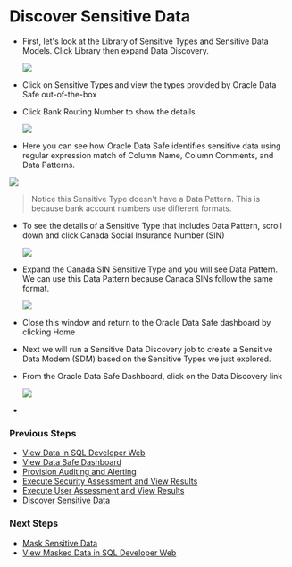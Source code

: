 ﻿# Discover Sensitive Data

- First, let's look at the Library of Sensitive Types and Sensitive Data Models.  Click Library then expand Data Discovery.

    ![](images/2019-08-13%2014_58_50-Oracle%20Data%20Safe%20_%20Library.png)

- Click on Sensitive Types and view the types provided by Oracle Data Safe out-of-the-box

- Click Bank Routing Number to show the details

    ![](images/2019-08-14%2010_14_36-Oracle%20Data%20Safe%20_%20Sensitive%20Types.png)

- Here you can see how Oracle Data Safe identifies sensitive data using regular expression match of Column Name, Column Comments, and Data Patterns.  

![](images/2019-08-14%2010_14_54-Oracle%20Data%20Safe%20_%20Sensitive%20Types.png)

> Notice this Sensitive Type doesn't have a Data Pattern. This is because bank account numbers use different formats. 

- To see the details of a Sensitive Type that includes Data Pattern, scroll down and click Canada Social Insurance Number (SIN) 

    ![](images/2019-08-14%2010_25_38-Oracle%20Data%20Safe%20_%20Sensitive%20Types.png)

- Expand the Canada SIN Sensitive Type and you will see Data Pattern.  We can use this Data Pattern because Canada SINs follow the same format.

    ![](images/2019-08-14%2010_26_46-Oracle%20Data%20Safe%20_%20Sensitive%20Types.png)

- Close this window and return to the Oracle Data Safe dashboard by clicking Home

- Next we will run a Sensitive Data Discovery job to create a Sensitive Data Modem (SDM) based on the Sensitive Types we just explored. 

- From the Oracle Data Safe Dashboard, click on the Data Discovery link

    ![](images/2019-08-13%2014_57_50-Oracle%20Data%20Safe%20_%20Home.png)


- 


### Previous Steps

* [View Data in SQL Developer Web](SQLDevWeb.md)
* [View Data Safe Dashboard](DataSafeDashboard.md)
* [Provision Auditing and Alerting](ProvisionAuditAlerting.md)
* [Execute Security Assessment and View Results](SecurityAssessment.md)
* [Execute User Assessment and View Results](UserAssessment.md)
* [Discover Sensitive Data](DiscoverSensitiveData.md)

### Next Steps

* [Mask Sensitive Data](MaskSensitiveData.md)
* [View Masked Data in SQL Developer Web](ViewMaskedDataSQLDev.md)


